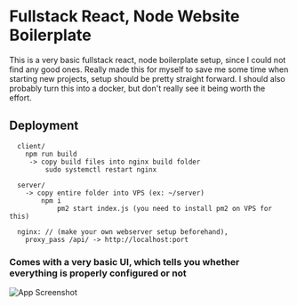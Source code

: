 # Fullstack React, Node Website Boilerplate

This is a very basic fullstack react, node boilerplate setup, since I could not find any good ones. Really made this for myself to save me some time when starting new projects, setup should be pretty straight forward. I should also probably turn this into a docker, but don't really see it being worth the effort.

## Deployment

```
  client/
    npm run build
     -> copy build files into nginx build folder
         sudo systemctl restart nginx

  server/
    -> copy entire folder into VPS (ex: ~/server)
        npm i
            pm2 start index.js (you need to install pm2 on VPS for this)

  nginx: // (make your own webserver setup beforehand),
    proxy_pass /api/ -> http://localhost:port
```

### Comes with a very basic UI, which tells you whether everything is properly configured or not

![App Screenshot](https://i.imgur.com/QIWexrz.png)
